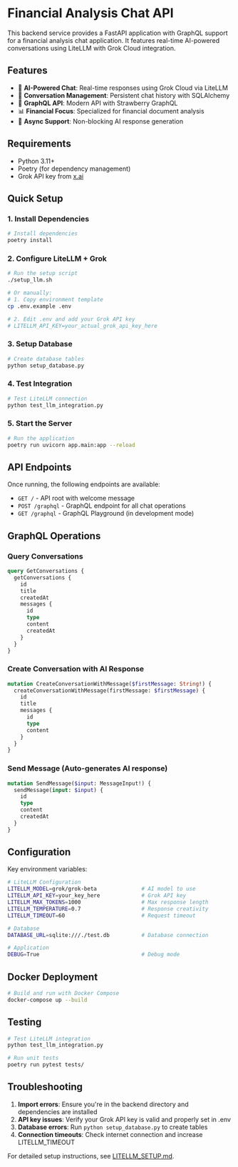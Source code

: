 # Financial Analysis Chat API

This backend service provides a FastAPI application with GraphQL support for a financial analysis chat application. It features real-time AI-powered conversations using LiteLLM with Grok Cloud integration.

## Features

- 🤖 **AI-Powered Chat**: Real-time responses using Grok Cloud via LiteLLM
- 💬 **Conversation Management**: Persistent chat history with SQLAlchemy
- 🚀 **GraphQL API**: Modern API with Strawberry GraphQL
- 📊 **Financial Focus**: Specialized for financial document analysis
- 🔄 **Async Support**: Non-blocking AI response generation

## Requirements

- Python 3.11+
- Poetry (for dependency management)
- Grok API key from [x.ai](https://x.ai)

## Quick Setup

### 1. Install Dependencies

```bash
# Install dependencies
poetry install
```

### 2. Configure LiteLLM + Grok

```bash
# Run the setup script
./setup_llm.sh

# Or manually:
# 1. Copy environment template
cp .env.example .env

# 2. Edit .env and add your Grok API key
# LITELLM_API_KEY=your_actual_grok_api_key_here
```

### 3. Setup Database

```bash
# Create database tables
python setup_database.py
```

### 4. Test Integration

```bash
# Test LiteLLM connection
python test_llm_integration.py
```

### 5. Start the Server

```bash
# Run the application
poetry run uvicorn app.main:app --reload
```

## API Endpoints

Once running, the following endpoints are available:

- `GET /` - API root with welcome message
- `POST /graphql` - GraphQL endpoint for all chat operations
- `GET /graphql` - GraphQL Playground (in development mode)

## GraphQL Operations

### Query Conversations

```graphql
query GetConversations {
  getConversations {
    id
    title
    createdAt
    messages {
      id
      type
      content
      createdAt
    }
  }
}
```

### Create Conversation with AI Response

```graphql
mutation CreateConversationWithMessage($firstMessage: String!) {
  createConversationWithMessage(firstMessage: $firstMessage) {
    id
    title
    messages {
      id
      type
      content
    }
  }
}
```

### Send Message (Auto-generates AI response)

```graphql
mutation SendMessage($input: MessageInput!) {
  sendMessage(input: $input) {
    id
    type
    content
    createdAt
  }
}
```

## Configuration

Key environment variables:

```bash
# LiteLLM Configuration
LITELLM_MODEL=grok/grok-beta              # AI model to use
LITELLM_API_KEY=your_key_here             # Grok API key
LITELLM_MAX_TOKENS=1000                   # Max response length
LITELLM_TEMPERATURE=0.7                   # Response creativity
LITELLM_TIMEOUT=60                        # Request timeout

# Database
DATABASE_URL=sqlite:///./test.db          # Database connection

# Application
DEBUG=True                                # Debug mode
```

## Docker Deployment

```bash
# Build and run with Docker Compose
docker-compose up --build
```

## Testing

```bash
# Test LiteLLM integration
python test_llm_integration.py

# Run unit tests
poetry run pytest tests/
```

## Troubleshooting

1. **Import errors**: Ensure you're in the backend directory and dependencies are installed
2. **API key issues**: Verify your Grok API key is valid and properly set in .env
3. **Database errors**: Run `python setup_database.py` to create tables
4. **Connection timeouts**: Check internet connection and increase LITELLM_TIMEOUT

For detailed setup instructions, see [LITELLM_SETUP.md](../LITELLM_SETUP.md).

